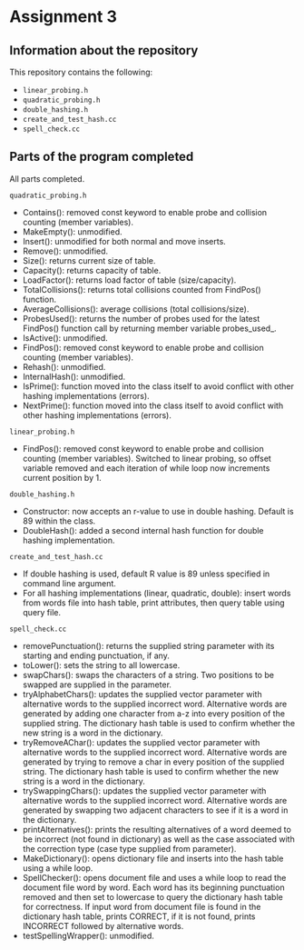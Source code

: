 # Assignment 3

## Information about the repository

This repository contains the following:
- `linear_probing.h`
- `quadratic_probing.h`
- `double_hashing.h`
- `create_and_test_hash.cc`
- `spell_check.cc`

## Parts of the program completed

All parts completed.

`quadratic_probing.h`
- Contains(): removed const keyword to enable probe and collision counting (member variables).
- MakeEmpty(): unmodified.
- Insert(): unmodified for both normal and move inserts.
- Remove(): unmodified.
- Size(): returns current size of table.
- Capacity(): returns capacity of table.
- LoadFactor(): returns load factor of table (size/capacity).
- TotalCollisions(): returns total collisions counted from FindPos() function.
- AverageCollisions(): average collisions (total collisions/size). 
- ProbesUsed(): returns the number of probes used for the latest FindPos() function call by returning member variable probes_used_.
- IsActive(): unmodified.
- FindPos(): removed const keyword to enable probe and collision counting (member variables).
- Rehash(): unmodified.
- InternalHash(): unmodified.
- IsPrime(): function moved into the class itself to avoid conflict with other hashing implementations (errors).
- NextPrime(): function moved into the class itself to avoid conflict with other hashing implementations (errors).

`linear_probing.h`
- FindPos(): removed const keyword to enable probe and collision counting (member variables). Switched to linear probing, so offset variable removed and each iteration of while loop now increments current position by 1.

`double_hashing.h`
- Constructor: now accepts an r-value to use in double hashing. Default is 89 within the class.
- DoubleHash(): added a second internal hash function for double hashing implementation.

`create_and_test_hash.cc`
- If double hashing is used, default R value is 89 unless specified in command line argument.
- For all hashing implementations (linear, quadratic, double): insert words from words file into hash table, print attributes, then query table using query file.

`spell_check.cc`
- removePunctuation(): returns the supplied string parameter with its starting and ending punctuation, if any.
- toLower(): sets the string to all lowercase.
- swapChars(): swaps the characters of a string. Two positions to be swapped are supplied in the parameter.
- tryAlphabetChars(): updates the supplied vector parameter with alternative words to the supplied incorrect word. Alternative words are generated by adding one character from a-z into every position of the supplied string. The dictionary hash table is used to confirm whether the new string is a word in the dictionary.
- tryRemoveAChar(): updates the supplied vector parameter with alternative words to the supplied incorrect word. Alternative words are generated by trying to remove a char in every position of the supplied string. The dictionary hash table is used to confirm whether the new string is a word in the dictionary.
- trySwappingChars(): updates the supplied vector parameter with alternative words to the supplied incorrect word. Alternative words are generated by swapping two adjacent characters to see if it is a word in the dictionary.
- printAlternatives(): prints the resulting alternatives of a word deemed to be incorrect (not found in dictionary) as well as the case associated with the correction type (case type supplied from parameter).
- MakeDictionary(): opens dictionary file and inserts into the hash table using a while loop.
- SpellChecker(): opens document file and uses a while loop to read the document file word by word. Each word has its beginning punctuation removed and then set to lowercase to query the dictionary hash table for correctness. If input word from document file is found in the dictionary hash table, prints CORRECT, if it is not found, prints INCORRECT followed by alternative words.
- testSpellingWrapper(): unmodified.
